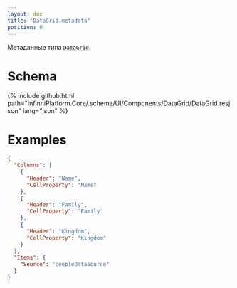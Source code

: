 ```yaml
---
layout: doc
title: "DataGrid.metadata"
position: 0
---
```


Метаданные типа [`DataGrid`](../).

# Schema

{% include github.html path="InfinniPlatform.Core/.schema/UI/Components/DataGrid/DataGrid.resjson" lang="json" %}

# Examples

```json
{
  "Columns": [
    {
      "Header": "Name",
      "CellProperty": "Name"
    },
    {
      "Header": "Family",
      "CellProperty": "Family"
    },
    {
      "Header": "Kingdom",
      "CellProperty": "Kingdom"
    }
  ],
  "Items": {
    "Source": "peopleDataSource"
  }
}
```
